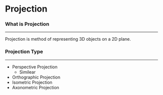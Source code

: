 # Projection
### What is Projection
---
Projection is method of representing 3D objects on a 2D plane.

### Projection Type
---
- Perspective Projection
	- Similear 
- Orthographic Projection
- Isometric Projection
- Axonometric Projection